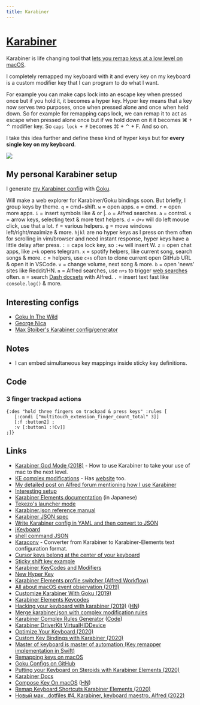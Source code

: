 ```yaml
---
title: Karabiner
---
```


# [Karabiner](https://github.com/tekezo/Karabiner-Elements)

Karabiner is life changing tool that [lets you remap keys at a low level on macOS](https://medium.com/@nikitavoloboev/karabiner-god-mode-7407a5ddc8f6).

I completely remapped my keyboard with it and every key on my keyboard is a custom modifier key that I can program to do what I want.

For example you can make caps lock into an escape key when pressed once but if you hold it, it becomes a hyper key. Hyper key means that a key now serves two purposes, once when pressed alone and once when held down. So for example for remapping caps lock, we can remap it to act as escape when pressed alone once but if we hold down on it it becomes ⌘ + ⌃ modifier key. So `caps lock + F` becomes ⌘ + ⌃ + F. And so on.

I take this idea further and define these kind of hyper keys but for **every single key on my keyboard**.

![](https://imgs.xkcd.com/comics/borrow_your_laptop_2x.png)

## My personal Karabiner setup

I generate [my Karabiner config](https://github.com/nikitavoloboev/dotfiles/blob/master/karabiner/karabiner.edn) with [Goku](https://github.com/yqrashawn/GokuRakuJoudo).

Will make a web explorer for Karabiner/Goku bindings soon. But briefly, I group keys by theme. `q` = cmd+shift. `w` = open apps. `e` = cmd. `r` = open more apps. `i` = insert symbols like & or |. `o` = Alfred searches. `a` = control. `s` = arrow keys, selecting text & more text helpers. `d` = `d+v` will do left mouse click, use that a lot. `f` = various helpers. `g` = move windows left/right/maximize & more. `hjkl` are no hyper keys as I press on them often for scrolling in vim/browser and need instant response, hyper keys have a little delay after press. `:` = caps lock key, so `:+w` will insert W. `z` = open chat apps, like `z+k` opens telegram. `x` = spotify helpers, like current song, search songs & more. `c` = helpers, use `c+s` often to clone current open GitHub URL & open it in VSCode. `v` = change volume, next song & more. `b` = open 'news' sites like Reddit/HN. `n` = Alfred searches, use `n+s` to trigger [web searches](https://github.com/nikitavoloboev/alfred-web-searches) often. `m` = search [Dash docsets](https://kapeli.com/dash) with Alfred. `.` = insert text fast like `console.log()` & more.

## Interesting configs

-  [Goku In The Wild](https://github.com/yqrashawn/GokuRakuJoudo/blob/master/in-the-wild.md)
-  [George Nica](https://github.com/kiinoda/goku)
-  [Max Stoiber's Karabiner config/generator](https://github.com/mxstbr/karabiner)

## Notes

-  I can embed simultaneous key mappings inside sticky key definitions.

## Code

### 3 finger trackpad actions

```edn
{:des "hold three fingers on trackpad & press keys" :rules [
   [:condi ["multitouch_extension_finger_count_total" 3]]
   [:f :button2] ;
   :v [:button1 :!Cv]]
;]}
```

## Links

-  [Karabiner God Mode (2018)](https://medium.com/@nikitavoloboev/karabiner-god-mode-7407a5ddc8f6) - How to use Karabiner to take your use of mac to the next level.
-  [KE complex modifications](https://github.com/pqrs-org/KE-complex_modifications) - Has [website](https://pqrs.org/osx/karabiner/complex_modifications/) too.
-  [My detailed post on Alfred forum mentioning how I use Karabiner](https://www.alfredforum.com/topic/10673-how-to-make-the-alfred-search-window-a-frontmost-app/?do=findComment&comment=57212)
-  [Interesting setup](https://github.com/dunkarooftop/thought/blob/master/keymaps.org)
-  [Karabiner Elements documentation](https://qiita.com/s-show/items/a1fd228b04801477729c) (in Japanese)
-  [Tekezo's launcher mode](https://github.com/pqrs-org/KE-complex_modifications/blob/2348fb5ae3f0b04cea16b6b07ff6cf18e58885fb/docs/json/personal_tekezo_launcher_mode_v4.json)
-  [Karabiner.json reference manual](https://pqrs.org/osx/karabiner/json.html)
-  [Karabiner JSON spec](https://pqrs.org/osx/karabiner/json.html)
-  [Write Karabiner config in YAML and then convert to JSON](https://github.com/15cm/dotfiles/tree/master/.config/karabiner)
-  [jKeyboard](https://github.com/jhelvy/jKeyboard)
-  [shell command JSON](https://pqrs.org/osx/karabiner/json.html#typical-complex_modifications-examples-open-alfred-when-escape-is-held-down)
-  [Karaconv](https://github.com/durka/karaconv) - Converter from Karabiner to Karabiner-Elements text configuration format.
-  [Cursor keys belong at the center of your keyboard](http://tonsky.me/blog/cursor-keys/)
-  [Sticky shift key example](https://github.com/rcmdnk/KE-complex_modifications/blob/master/docs/json/sticky.json)
-  [Karabiner KeyCodes and Modifiers](https://github.com/tekezo/Karabiner-Elements/issues/925)
-  [New Hyper Key](https://josh.blog/2017/07/new-hyper-key)
-  [Karabiner Elements profile switcher (Alfred Workflow)](https://github.com/awinecki/karabiner-elements-profile-switcher)
-  [All about macOS event observation (2019)](https://docs.google.com/presentation/d/1nEaiPUduh1vjks0rDVRTcJaEULbSWWh1tVdG2HF_XSU/edit#slide=id.g5b38b1767c_0_2)
-  [Customize Karabiner With Goku (2019)](https://johnlindquist.com/customize-karabiner-with-goku)
-  [Karabiner Elements Keycodes](https://github.com/aerobounce/karabiner-elements-keycodes)
-  [Hacking your keyboard with karabiner (2019)](https://blog.kaush.co/2019/12/25/hacking-your-keyboard/) ([HN](https://news.ycombinator.com/item?id=21891082))
-  [Merge karabiner.json with complex modification rules](https://gist.github.com/narze/527ac6321c24cfde71bc3b30b7c078f3)
-  [Karabiner Complex Rules Generator](https://genesy.github.io/karabiner-complex-rules-generator/) ([Code](https://github.com/genesy/karabiner-complex-rules-generator))
-  [Karabiner DriverKit VirtualHIDDevice](https://github.com/pqrs-org/Karabiner-DriverKit-VirtualHIDDevice)
-  [Optimize Your Keyboard (2020)](https://www.pscp.tv/w/1vOxworogovxB)
-  [Custom Key Bindings with Karabiner (2020)](https://zacjones.io/custom-key-bindings)
-  [Master of keyboard is master of automation (Key remapper implementation in Swift)](https://github.com/creasty/Keyboard)
-  [Remapping keys on macOS](https://blog.codefront.net/2020/06/24/remapping-keys-on-macos)
-  [Goku Configs on GitHub](https://github.com/search?l=&o=desc&q=extension%3A.edn+filename%3Akarabiner.edn&s=&type=Code)
-  [Putting your Keyboard on Steroids with Karabiner Elements (2020)](https://dev.to/swyx/notes-on-karabiner-elements-from-john-lindquist-4cmo)
-  [Karabiner Docs](https://karabiner-elements.pqrs.org/docs/)
-  [Compose Key On macOS](https://github.com/Granitosaurus/macos-compose) ([HN](https://news.ycombinator.com/item?id=24553013))
-  [Remap Keyboard Shortcuts Karabiner Elements (2020)](https://www.youtube.com/watch?v=vysHEYTp0H4)
-  [Новый мак, .dotfiles #4, Karabiner, keyboard maestro, Alfred (2022)](https://www.youtube.com/watch?v=wSbZoW0cAww)
